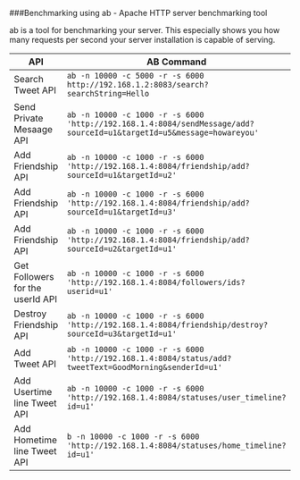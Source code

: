###Benchmarking using ab - Apache HTTP server benchmarking tool

ab is a tool for benchmarking your server. This especially shows you how many requests per second your server installation is capable of serving.

| API  | AB Command |
| ------------- | ------------- |
| Search Tweet API  |  ```ab -n 10000 -c 5000 -r -s 6000 http://192.168.1.2:8083/search?searchString=Hello```  |
| Send Private Mesaage API  |   ```ab -n 10000 -c 1000 -r -s 6000 'http://192.168.1.4:8084/sendMessage/add?sourceId=u1&targetId=u5&message=howareyou'```  |
| Add Friendship API |```ab -n 10000 -c 1000 -r -s 6000 'http://192.168.1.4:8084/friendship/add?sourceId=u1&targetId=u2'```|
| Add Friendship API |```ab -n 10000 -c 1000 -r -s 6000 'http://192.168.1.4:8084/friendship/add?sourceId=u1&targetId=u3'```|
| Add Friendship API |```ab -n 10000 -c 1000 -r -s 6000 'http://192.168.1.4:8084/friendship/add?sourceId=u2&targetId=u1'```  |
|  Get Followers for the userId API  | ```ab -n 10000 -c 1000 -r -s 6000 'http://192.168.1.4:8084/followers/ids?userid=u1'```  |
| Destroy Friendship API  | ```ab -n 10000 -c 1000 -r -s 6000 'http://192.168.1.4:8084/friendship/destroy?sourceId=u3&targetId=u1'```  |
| Add Tweet API  | ```ab -n 10000 -c 1000 -r -s 6000 'http://192.168.1.4:8084/status/add?tweetText=GoodMorning&senderId=u1'```  |
| Add Usertime line Tweet API  | ```ab -n 10000 -c 1000 -r -s 6000 'http://192.168.1.4:8084/statuses/user_timeline?id=u1'```  |
|  Add Hometime line Tweet API  | ```b -n 10000 -c 1000 -r -s 6000 'http://192.168.1.4:8084/statuses/home_timeline?id=u1'```  |
